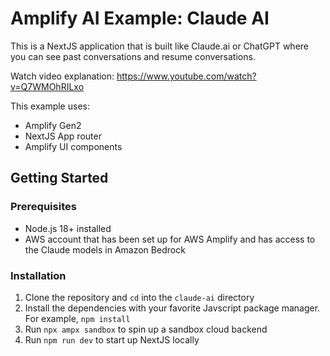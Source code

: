 # Amplify AI Example: Claude AI

This is a NextJS application that is built like Claude.ai or ChatGPT where you can see past conversations and resume conversations.

Watch video explanation: https://www.youtube.com/watch?v=Q7WMOhRILxo

This example uses:

- Amplify Gen2
- NextJS App router
- Amplify UI components

## Getting Started

### Prerequisites

- Node.js 18+ installed
- AWS account that has been set up for AWS Amplify and has access to the Claude models in Amazon Bedrock

### Installation

1. Clone the repository and `cd` into the `claude-ai` directory
2. Install the dependencies with your favorite Javscript package manager. For example, `npm install`
3. Run `npx ampx sandbox` to spin up a sandbox cloud backend
4. Run `npm run dev` to start up NextJS locally
